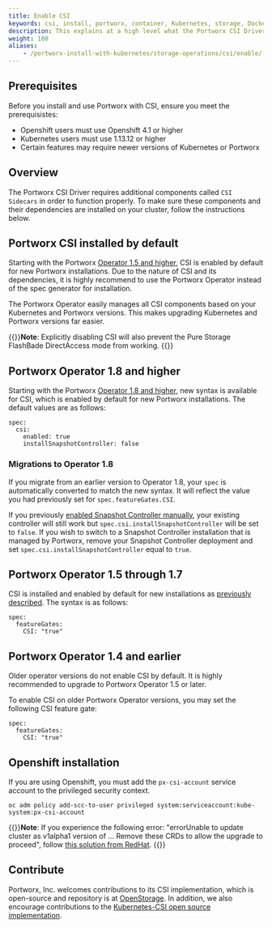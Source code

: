 ```yaml
---
title: Enable CSI
keywords: csi, install, portworx, container, Kubernetes, storage, Docker, k8s, pv, persistent disk
description: This explains at a high level what the Portworx CSI Driver as compared to the Portworx in-tree plugin
weight: 100
aliases:
    - /portworx-install-with-kubernetes/storage-operations/csi/enable/
---
```


## Prerequisites

Before you install and use Portworx with CSI, ensure you meet the prerequisistes:

* Openshift users must use Openshift 4.1 or higher
* Kubernetes users must use 1.13.12 or higher
* Certain features may require newer versions of Kubernetes or Portworx

## Overview

The Portworx CSI Driver requires additional components called `CSI Sidecars` in order to function properly. To make sure these components and their dependencies are installed on your cluster, follow the instructions below. 

## Portworx CSI installed by default

Starting with the Portworx [Operator 1.5 and higher](/reference/crd/storage-cluster/), CSI is enabled by default for new Portworx installations. Due to the nature of CSI and its dependencies, it is highly recommend to use the Portworx Operator instead of the spec generator for installation.

The Portworx Operator easily manages all CSI components based on your Kubernetes and Portworx versions. This makes upgrading Kubernetes and Portworx versions far easier.

{{<info>}}**Note**:
Explicitly disabling CSI will also prevent the Pure Storage FlashBade DirectAccess mode from working.
{{</info>}}

## Portworx Operator 1.8 and higher

Starting with the Portworx [Operator 1.8 and higher](/reference/crd/storage-cluster/), new syntax is available for CSI, which is enabled by default for new Portworx installations. The default values are as follows:

```text
spec:
  csi:
    enabled: true
    installSnapshotController: false
```

### Migrations to Operator 1.8

If you migrate from an earlier version to Operator 1.8, your `spec` is automatically converted to match the new syntax. It will reflect the value you had previously set for `spec.featureGates.CSI`.

If you previously [enabled Snapshot Controller manually](/operations/operate-kubernetes/storage-operations/csi/dataprotection/#setup-csi-volume-snapshotting), your existing controller will still work but `spec.csi.installSnapshotController` will be set to `false`. If you wish to switch to a Snapshot Controller installation that is managed by Portworx, remove your Snapshot Controller deployment and set `spec.csi.installSnapshotController` equal to `true`.

## Portworx Operator 1.5 through 1.7

CSI is installed and enabled by default for new installations as [previously described](#portworx-csi-installed-by-default). The syntax is as follows:

```
spec:
  featureGates:
    CSI: "true"
```

## Portworx Operator 1.4 and earlier

Older operator versions do not enable CSI by default. It is highly recommended to upgrade to Portworx Operator 1.5 or later.

To enable CSI on older Portworx Operator versions, you may set the following CSI feature gate:

```
spec:
  featureGates:
    CSI: "true"
```

## Openshift installation

If you are using Openshift, you must add the `px-csi-account` service account to the privileged security context.

```text
oc adm policy add-scc-to-user privileged system:serviceaccount:kube-system:px-csi-account
```


{{<info>}}**Note**:
If you experience the following error:
"errorUnable to update cluster as v1alpha1 version of ... Remove these CRDs to allow the upgrade to proceed", 
follow [this solution from RedHat](https://access.redhat.com/solutions/5372561).
{{</info>}}


## Contribute

Portworx, Inc. welcomes contributions to its CSI implementation, which is open-source and repository is at [OpenStorage](https://github.com/libopenstorage/openstorage). In addition, we also encourage contributions to the [Kubernetes-CSI open source implementation](https://github.com/kubernetes-csi).
